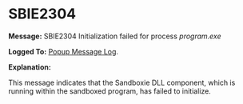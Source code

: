 # SBIE2304


**Message:** SBIE2304 Initialization failed for process _program.exe_

**Logged To:** [Popup Message Log](PopupMessageLog).

**Explanation:**

This message indicates that the Sandboxie DLL component, which is running within the sandboxed program, has failed to initialize.
